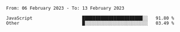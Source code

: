 <!--START_SECTION:waka-->

```text
From: 06 February 2023 - To: 13 February 2023

JavaScript                   ███████████████████████░░   91.80 %
Other                        █░░░░░░░░░░░░░░░░░░░░░░░░   03.49 %
```

<!--END_SECTION:waka-->
